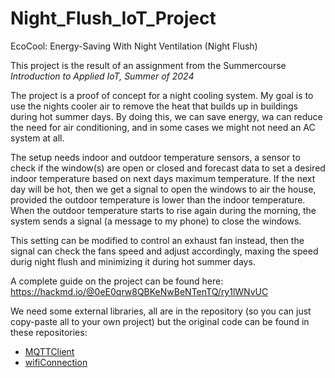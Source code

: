 # Night_Flush_IoT_Project
EcoCool: Energy-Saving With Night Ventilation (Night Flush)

This project is the result of an assignment from the Summercourse *Introduction to Applied IoT, Summer of 2024*

The project is a proof of concept for a night cooling system. My goal is to use the nights cooler air to remove the heat that builds up in buildings during hot summer days. By doing this, we can save energy, wa can reduce the need for air conditioning, and in some cases we might not need an AC system at all. 

The setup needs indoor and outdoor temperature sensors, a sensor to check if the window(s) are open or closed and forecast data to set a desired indoor temperature based on next days maximum temperature. If the next day will be hot, then we get a signal to open the windows to air the house, provided the outdoor temperature is lower than the indoor temperature. When the outdoor temperature starts to rise again during the morning, the system sends a signal (a message to my phone) to close the windows. 

This setting can be modified to control an exhaust fan instead, then the signal can check the fans speed and adjust accordingly, maxing the speed durig night flush and minimizing it during hot summer days. 

 A complete guide on the project can be found here: 
 https://hackmd.io/@0eE0qrw8QBKeNwBeNTenTQ/ry1lWNvUC

We need some external libraries, all are in the repository (so you can just copy-paste all to your own project) but the original code can be found in these repositories: 

* <a href= "https://github.com/iot-lnu/applied-iot/blob/master/Pycom%20Micropython%20(esp32)/network-examples/mqtt_ubidots/mqtt.py" >MQTTClient </a>
* <a href = "https://github.com/iot-lnu/pico-w/tree/main/network-examples/N1_WiFi_Connection"> wifiConnection</a>
 
 
